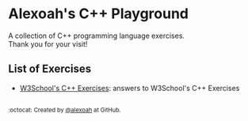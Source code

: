 # Alexoah's C++ Playground
A collection of C++ programming language exercises.  
Thank you for your visit!

## List of Exercises
* [W3School's C++ Exercises](./W3School-CPPExercises): answers to W3School's C++ Exercises

##
<sup>:octocat: Created by [@alexoah](http://github.com/alexoah) at GitHub.</sup>